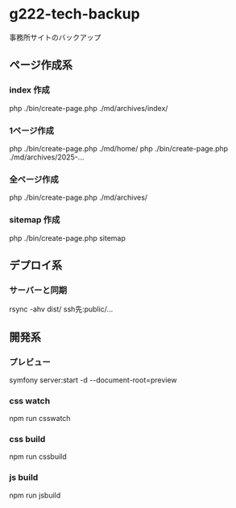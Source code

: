 # g222-tech-backup

事務所サイトのバックアップ


## ページ作成系

### index 作成

php ./bin/create-page.php ./md/archives/index/

### 1ページ作成

php ./bin/create-page.php ./md/home/
php ./bin/create-page.php ./md/archives/2025-...

### 全ページ作成

php ./bin/create-page.php ./md/archives/

### sitemap 作成

php ./bin/create-page.php sitemap


## デプロイ系

### サーバーと同期

rsync -ahv dist/ ssh先:public/...


## 開発系

### プレビュー

symfony server:start -d --document-root=preview

### css watch

npm run csswatch

### css build

npm run cssbuild

### js build

npm run jsbuild
